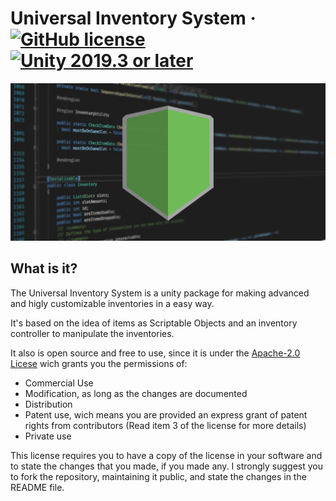 # Universal Inventory System  · [![GitHub license](https://img.shields.io/badge/license-Apache2-blue.svg?style=flat)](https://github.com/Heymity/UniversalInventorySystem/blob/master/LICENSE) [![Unity 2019.3 or later](https://img.shields.io/badge/unity-2019.3%20or%20later-brigthgreen.svg?logo=unity&cacheSeconds=2592000&style=flat)](https://unity3d.com/get-unity/download/archive)

![](image.png)

## What is it?


The Universal Inventory System is a unity package for making advanced and higly customizable inventories in a easy way.

It's based on the idea of items as Scriptable Objects and an inventory controller to manipulate the inventories.

It also is open source and free to use, since it is under the [Apache-2.0 Licese](https://github.com/Heymity/UniversalInventorySystem/blob/Updating-README/LICENSE) wich grants you the permissions of:
<ul>
  <li>
    Commercial Use
  </li>
  <li>
    Modification, as long as the changes are documented
  </li>
  <li>
    Distribution
  </li>
  <li>
    Patent use, wich means you are provided an express grant of patent rights from contributors (Read item 3 of the license for more details)
  </li>
  <li>
    Private use
  </li>
</ul>

This license requires you to have a copy of the license in your software and to state the changes that you made, if you made any. I strongly suggest you to fork the repository, maintaining it public, and state the changes in the README file.
